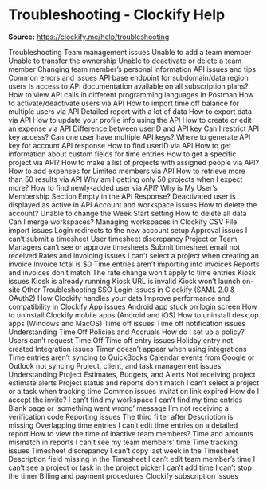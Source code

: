 # Troubleshooting - Clockify Help

**Source:** https://clockify.me/help/troubleshooting

Troubleshooting
Team management issues
Unable to add a team member
Unable to transfer the ownership
Unable to deactivate or delete a team member
Changing team member’s personal information
API issues and tips
Common errors and issues
API base endpoint for subdomain/data region users
Is access to API documentation available on all subscription plans?
How to view API calls in different programming languages in Postman
How to activate/deactivate users via API
How to import time off balance for multiple users via API
Detailed report with a lot of data
How to export data via API
How to update your profile info using the API
How to create or edit an expense via API
Difference between userID and API key
Can I restrict API key access?
Can one user have multiple API keys?
Where to generate API key for account
API response
How to find userID via API
How to get information about custom fields for time entries
How to get a specific project via API?
How to make a list of projects with assigned people via API?
How to add expenses for Limited members via API
How to retrieve more than 50 results via API
Why am I getting only 50 projects when I expect more?
How to find newly-added user via API?
Why is My User’s Membership Section Empty in the API Response?
Deactivated user is displayed as active in API
Account and workspace issues
How to delete the account?
Unable to change the Week Start setting
How to delete all data
Can I merge workspaces?
Managing workspaces in Clockify
CSV File import issues
Login redirects to the new account setup
Approval issues
I can’t submit a timesheet
User timesheet discrepancy
Project or Team Managers can’t see or approve timesheets
Submit timesheet email not received
Rates and invoicing issues
I can’t select a project when creating an invoice
Invoice total is $0
Time entries aren’t importing into invoices
Reports and invoices don’t match
The rate change won’t apply to time entries
Kiosk issues
Kiosk is already running
Kiosk URL is invalid
Kiosk won’t launch on-site
Other
Troubleshooting SSO Login Issues in Clockify (SAML 2.0 & OAuth2)
How Clockify handles your data
Improve performance and compatibility in Clockify
App issues
Android app stuck on login screen
How to uninstall Clockify mobile apps (Android and iOS)
How to uninstall desktop apps (Windows and MacOS)
Time off issues
Time off notification issues
Understanding Time Off Policies and Accruals
How do I set up a policy?
Users can’t request Time Off
Time off entry issues
Holiday entry not created
Integration issues
Timer doesn’t appear when using integrations
Time entries aren’t syncing to QuickBooks
Calendar events from Google or Outlook not syncing
Project, client, and task management issues
Understanding Project Estimates, Budgets, and Alerts
Not receiving project estimate alerts
Project status and reports don’t match
I can’t select a project or a task when tracking time
Common issues
Invitation link expired
How do I accept the invite?
I can’t find my workspace
I can’t find my time entries
Blank page or ‘something went wrong’ message
I’m not receiving a verification code
Reporting issues
The third filter after Description is missing
Overlapping time entries
I can’t edit time entries on a detailed report
How to view the time of inactive team members?
Time and amounts mismatch in reports
I can’t see my team members’ time
Time tracking issues
Timesheet discrepancy
I can’t copy last week in the Timesheet
Description field missing in the Timesheet
I can’t edit team member’s time
I can’t see a project or task in the project picker
I can’t add time
I can’t stop the timer
Billing and payment procedures
Clockify subscription issues
